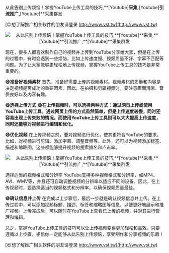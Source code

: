 从此告别上传烦恼！掌握YouTube上传工具的技巧,**[Youtube]**采集,**[Youtube]**引流推广,**[Youtube]**采集群发

[😍想了解推广相关软件的朋友请登录 http://www.vst.tw](http://www.vst.tw)

 <center><img src="https://vst.tw/MP4/tuiguang/png/7.png" alt="从此告别上传烦恼！掌握YouTube上传工具的技巧,**[Youtube]**采集,**[Youtube]**引流推广,**[Youtube]**采集群发"></center>

现在，很多人都喜欢制作自己的视频并上传到YouTube分享给大家，但是在上传的过程中，有时会遇到一些烦恼，比如上传速度慢、视频质量不好、字幕不匹配等问题。为了让大家能够更轻松地上传视频，掌握YouTube上传工具的技巧是非常重要的。

**😄准备好视频素材**
首先，准备好需要上传的视频素材。视频素材的质量和内容是决定视频是否成功的重要因素。因此，在拍摄和剪辑视频时，要注意画面清晰、音质良好以及内容有趣。

**😄选择上传方式**
**😄在上传视频时，可以选择两种方式：通过网页上传或使用YouTube上传工具。通过网页上传的方式虽然简单，但是上传速度较慢，同时还容易出现上传失败的情况。而使用YouTube上传工具则可以大大提高上传速度，同时还能够对视频进行编辑和优化。**

**😄优化视频**
在上传视频之前，要对视频进行优化，使其更符合YouTube的要求。比如，对视频进行剪辑、添加字幕、调整音频等。此外，还可以为视频添加标签、描述和缩略图，这些都能够提升视频的搜索排名和点击率。

 <center><img src="https://vst.tw/MP4/tuiguang/png/2.png" alt="从此告别上传烦恼！掌握YouTube上传工具的技巧,**[Youtube]**采集,**[Youtube]**引流推广,**[Youtube]**采集群发"></center>

选择适当的视频格式和分辨率
YouTube支持多种视频格式和分辨率，如MP4、AVI、WMV等，并且还可自动调整视频的分辨率以适应不同的设备。因此，在上传视频时，要选择适当的视频格式和分辨率，以确保视频质量最佳。

**😄确认信息并上传**
在完成以上步骤后，最后一步就是确认视频信息并上传。在上传过程中，可以添加视频标题、描述、标签和缩略图等信息，以便更好地展示和推广视频。上传完成后，可以随时在YouTube上查看已上传的视频，并对其进行管理和编辑。

总之，掌握YouTube上传工具的技巧可以让上传视频变得更加轻松和高效。只要遵循以上步骤，相信你一定能够从此告别上传烦恼，享受制作和分享视频的乐趣！

[😍想了解推广相关软件的朋友请登录 http://www.vst.tw](http://www.vst.tw)



